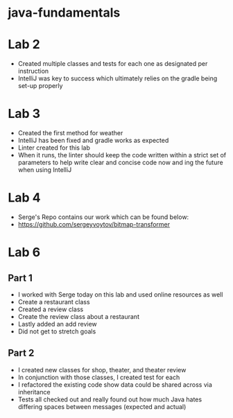 # java-fundamentals

# Lab 2

- Created multiple classes and tests for each one as designated per instruction
- IntelliJ was key to success which ultimately relies on the gradle being set-up properly

# Lab 3

- Created the first method for weather
- IntelliJ has been fixed and gradle works as expected
- Linter created for this lab
- When it runs, the linter should keep the code written within a strict set of parameters to help write clear and concise code now and ing   the future when using IntelliJ

# Lab 4
- Serge's Repo contains our work which can be found below:
- https://github.com/sergeyvoytov/bitmap-transformer

# Lab 6
## Part 1
- I worked with Serge today on this lab and used online resources as well
- Create a restaurant class
- Created a review class
- Create the review class about a restaurant
- Lastly added an add review 
- Did not get to stretch goals

## Part 2
- I created new classes for shop, theater, and theater review
- In conjunction with those classes, I created test for each
- I refactored the existing code show data could be shared across via inheritance
- Tests all checked out and really found out how much Java hates differing spaces between messages (expected and actual)

